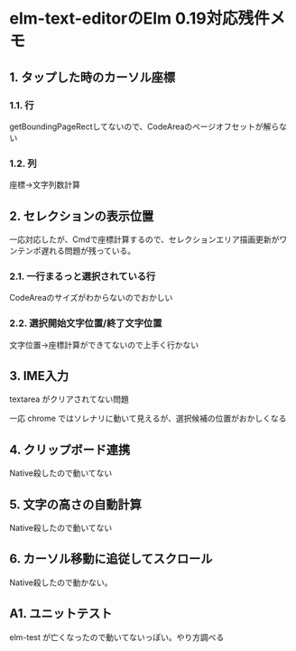 # elm-text-editorのElm 0.19対応残件メモ

## 1. タップした時のカーソル座標

### 1.1. 行

getBoundingPageRectしてないので、CodeAreaのページオフセットが解らない

### 1.2. 列

座標→文字列数計算

## 2. セレクションの表示位置

一応対応したが、Cmdで座標計算するので、セレクションエリア描画更新がワンテンポ遅れる問題が残っている。

### 2.1. 一行まるっと選択されている行

CodeAreaのサイズがわからないのでおかしい

### 2.2. 選択開始文字位置/終了文字位置

文字位置→座標計算ができてないので上手く行かない


## 3. IME入力

textarea がクリアされてない問題

一応 chrome ではソレナリに動いて見えるが、選択候補の位置がおかしくなる

## 4. クリップボード連携

Native殺したので動いてない

## 5. 文字の高さの自動計算

Native殺したので動いてない

## 6. カーソル移動に追従してスクロール

Native殺したので動かない。

## A1. ユニットテスト

elm-test が亡くなったので動いてないっぽい。やり方調べる
